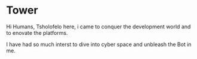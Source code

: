 # Tower

Hi Humans, Tsholofelo  here, i came to conquer the development world and to enovate the platforms.

I have  had so much interst to dive into cyber space and unbleash the Bot in me.
